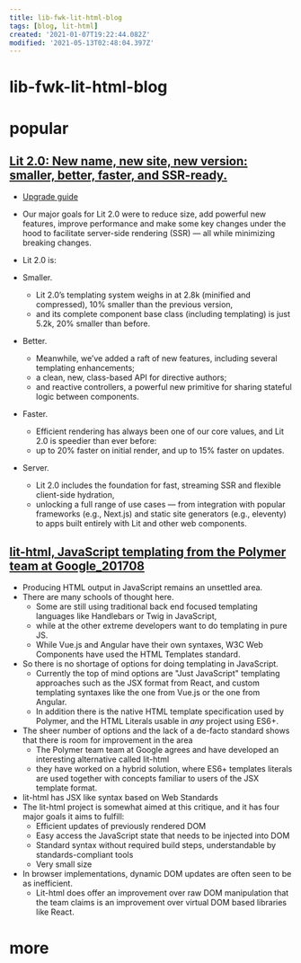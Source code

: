 ```yaml
---
title: lib-fwk-lit-html-blog
tags: [blog, lit-html]
created: '2021-01-07T19:22:44.082Z'
modified: '2021-05-13T02:48:04.397Z'
---
```


# lib-fwk-lit-html-blog

# popular

## [Lit 2.0: New name, new site, new version: smaller, better, faster, and SSR-ready.](https://lit.dev/blog/2021-04-21-lit-2.0-meet-lit-all-over-again/)

- [Upgrade guide](https://lit.dev/docs/releases/upgrade/)

- Our major goals for Lit 2.0 were to reduce size, add powerful new features, improve performance and make some key changes under the hood to facilitate server-side rendering (SSR) — all while minimizing breaking changes.
-  Lit 2.0 is:
  - Smaller. 
    - Lit 2.0’s templating system weighs in at 2.8k (minified and compressed), 10% smaller than the previous version, 
    - and its complete component base class (including templating) is just 5.2k, 20% smaller than before.
  - Better. 
    - Meanwhile, we’ve added a raft of new features, including several templating enhancements; 
    - a clean, new, class-based API for directive authors; 
    - and reactive controllers, a powerful new primitive for sharing stateful logic between components.
  - Faster. 
    - Efficient rendering has always been one of our core values, and Lit 2.0 is speedier than ever before: 
    - up to 20% faster on initial render, and up to 15% faster on updates.
  - Server. 
    - Lit 2.0 includes the foundation for fast, streaming SSR and flexible client-side hydration, 
    - unlocking a full range of use cases — from integration with popular frameworks (e.g., Next.js) and static site generators (e.g., eleventy) to apps built entirely with Lit and other web components.

## [lit-html, JavaScript templating from the Polymer team at Google_201708](https://malloc.fi/lit-html-javascript-templating-from-polymer-team-google)

- Producing HTML output in JavaScript remains an unsettled area. 
- There are many schools of thought here. 
  - Some are still using traditional back end focused templating languages like Handlebars or Twig in JavaScript, 
  - while at the other extreme developers want to do templating in pure JS. 
  - While Vue.js and Angular have their own syntaxes, W3C Web Components have used the HTML Templates standard.
- So there is no shortage of options for doing templating in JavaScript. 
  - Currently the top of mind options are "Just JavaScript" templating approaches such as the JSX format from React, and custom templating syntaxes like the one from Vue.js or the one from Angular.
  - In addition there is the native HTML template specification used by Polymer, and the HTML Literals usable in *any* project using ES6+.
- The sheer number of options and the lack of a de-facto standard shows that there is room for improvement in the area
  - The Polymer team team at Google agrees and have developed an interesting alternative called lit-html
  - they have worked on a hybrid solution, where ES6+ templates literals are used together with concepts familiar to users of the JSX template format.
- lit-html has JSX like syntax based on Web Standards
- The lit-html project is somewhat aimed at this critique, and it has four major goals it aims to fulfill:
  - Efficient updates of previously rendered DOM
  - Easy access the JavaScript state that needs to be injected into DOM
  - Standard syntax without required build steps, understandable by standards-compliant tools
  - Very small size
- In browser implementations, dynamic DOM updates are often seen to be as inefficient. 
  - Lit-html does offer an improvement over raw DOM manipulation that the team claims is an improvement over virtual DOM based libraries like React. 

# more
